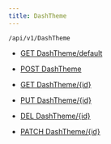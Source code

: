 ```yaml
---
title: DashTheme
---
```


```http
/api/v1/DashTheme
```

* [GET DashTheme/default](v1DashTheme_DefaultDashTheme.md)

* [POST DashTheme](v1DashTheme_PostDashTheme.md)

* [GET DashTheme/{id}](v1DashTheme_GetDashTheme.md)

* [PUT DashTheme/{id}](v1DashTheme_PutDashTheme.md)

* [DEL DashTheme/{id}](v1DashTheme_DeleteDashTheme.md)

* [PATCH DashTheme/{id}](v1DashTheme_PatchDashTheme.md)

